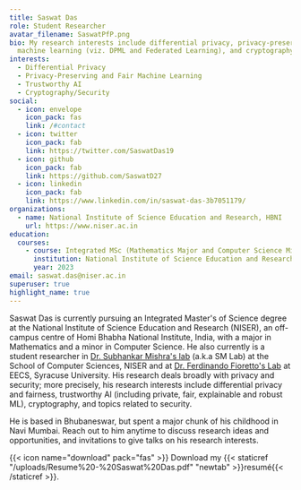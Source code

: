 ```yaml
---
title: Saswat Das
role: Student Researcher
avatar_filename: SaswatPfP.png
bio: My research interests include differential privacy, privacy-preserving
  machine learning (viz. DPML and Federated Learning), and cryptography.
interests:
  - Differential Privacy
  - Privacy-Preserving and Fair Machine Learning
  - Trustworthy AI
  - Cryptography/Security
social:
  - icon: envelope
    icon_pack: fas
    link: /#contact
  - icon: twitter
    icon_pack: fab
    link: https://twitter.com/SaswatDas19
  - icon: github
    icon_pack: fab
    link: https://github.com/SaswatD27
  - icon: linkedin
    icon_pack: fab
    link: https://www.linkedin.com/in/saswat-das-3b7051179/
organizations:
  - name: National Institute of Science Education and Research, HBNI
    url: https://www.niser.ac.in
education:
  courses:
    - course: Integrated MSc (Mathematics Major and Computer Science Minor)
      institution: National Institute of Science Education and Research, HBNI
      year: 2023
email: saswat.das@niser.ac.in
superuser: true
highlight_name: true
---
```

Saswat Das is currently pursuing an Integrated Master's of Science degree at the National Institute of Science Education and Research (NISER), an off-campus centre of Homi Bhabha National Institute, India, with a major in Mathematics and a minor in Computer Science. He also currently is a student researcher in [Dr. Subhankar Mishra's lab](https://www.niser.ac.in/~smishra/) (a.k.a SM Lab) at the School of Computer Sciences, NISER and at [Dr. Ferdinando Fioretto's Lab](https://web.ecs.syr.edu/~ffiorett/) at EECS, Syracuse University. His research deals broadly with privacy and security; more precisely, his research interests include differential privacy and fairness, trustworthy AI (including private, fair, explainable and robust ML), cryptography, and topics related to security.

He is based in Bhubaneswar, but spent a major chunk of his childhood in Navi Mumbai. Reach out to him anytime to discuss research ideas and opportunities, and invitations to give talks on his research interests.

{{< icon name="download" pack="fas" >}} Download my {{< staticref "/uploads/Resume%20-%20Saswat%20Das.pdf" "newtab" >}}resumé{{< /staticref >}}.
